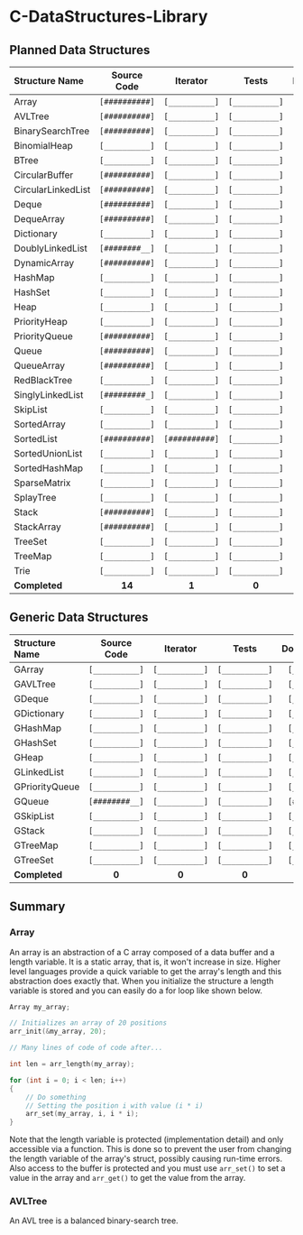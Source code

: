 # C-DataStructures-Library

## Planned Data Structures

|   Structure Name   |   Source Code  |    Iterator    |      Tests     |  Documentation |
| :----------------- | :------------: | :------------: | :------------: | :------------: |
|       Array        | `[##########]` | `[__________]` | `[__________]` | `[#_________]` |
|      AVLTree       | `[##########]` | `[__________]` | `[__________]` | `[#_________]` |
|  BinarySearchTree  | `[##########]` | `[__________]` | `[__________]` | `[##________]` |
|    BinomialHeap    | `[__________]` | `[__________]` | `[__________]` | `[__________]` |
|       BTree        | `[__________]` | `[__________]` | `[__________]` | `[__________]` |
|   CircularBuffer   | `[##########]` | `[__________]` | `[__________]` | `[#_________]` |
| CircularLinkedList | `[##########]` | `[__________]` | `[__________]` | `[#####_____]` |
|       Deque        | `[##########]` | `[__________]` | `[__________]` | `[######____]` |
|     DequeArray     | `[##########]` | `[__________]` | `[__________]` | `[###_______]` |
|     Dictionary     | `[__________]` | `[__________]` | `[__________]` | `[__________]` |
|  DoublyLinkedList  | `[########__]` | `[__________]` | `[__________]` | `[#####_____]` |
|    DynamicArray    | `[##########]` | `[__________]` | `[__________]` | `[##________]` |
|      HashMap       | `[__________]` | `[__________]` | `[__________]` | `[__________]` |
|      HashSet       | `[__________]` | `[__________]` | `[__________]` | `[__________]` |
|        Heap        | `[__________]` | `[__________]` | `[__________]` | `[__________]` |
|    PriorityHeap    | `[__________]` | `[__________]` | `[__________]` | `[__________]` |
|   PriorityQueue    | `[##########]` | `[__________]` | `[__________]` | `[#_________]` |
|       Queue        | `[##########]` | `[__________]` | `[__________]` | `[#######___]` |
|     QueueArray     | `[##########]` | `[__________]` | `[__________]` | `[######____]` |
|    RedBlackTree    | `[__________]` | `[__________]` | `[__________]` | `[__________]` |
|  SinglyLinkedList  | `[#########_]` | `[__________]` | `[__________]` | `[######____]` |
|      SkipList      | `[__________]` | `[__________]` | `[__________]` | `[__________]` |
|    SortedArray     | `[__________]` | `[__________]` | `[__________]` | `[__________]` |
|     SortedList     | `[##########]` | `[##########]` | `[__________]` | `[##########]` |
|  SortedUnionList   | `[__________]` | `[__________]` | `[__________]` | `[__________]` |
|   SortedHashMap    | `[__________]` | `[__________]` | `[__________]` | `[__________]` |
|    SparseMatrix    | `[__________]` | `[__________]` | `[__________]` | `[__________]` |
|     SplayTree      | `[__________]` | `[__________]` | `[__________]` | `[__________]` |
|       Stack        | `[##########]` | `[__________]` | `[__________]` | `[#######___]` |
|     StackArray     | `[##########]` | `[__________]` | `[__________]` | `[######____]` |
|      TreeSet       | `[__________]` | `[__________]` | `[__________]` | `[__________]` |
|      TreeMap       | `[__________]` | `[__________]` | `[__________]` | `[__________]` |
|        Trie        | `[__________]` | `[__________]` | `[__________]` | `[__________]` |
|   __Completed__    |     __14__     |     __1__      |     __0__      |     __1__      |

## Generic Data Structures

|   Structure Name   |   Source Code  |    Iterator    |      Tests     |  Documentation |
| :----------------- | :------------: | :------------: | :------------: | :------------: |
|       GArray       | `[__________]` | `[__________]` | `[__________]` | `[__________]` |
|      GAVLTree      | `[__________]` | `[__________]` | `[__________]` | `[__________]` |
|       GDeque       | `[__________]` | `[__________]` | `[__________]` | `[__________]` |
|     GDictionary    | `[__________]` | `[__________]` | `[__________]` | `[__________]` |
|      GHashMap      | `[__________]` | `[__________]` | `[__________]` | `[__________]` |
|      GHashSet      | `[__________]` | `[__________]` | `[__________]` | `[__________]` |
|       GHeap        | `[__________]` | `[__________]` | `[__________]` | `[__________]` |
|    GLinkedList     | `[__________]` | `[__________]` | `[__________]` | `[__________]` |
|   GPriorityQueue   | `[__________]` | `[__________]` | `[__________]` | `[__________]` |
|       GQueue       | `[########__]` | `[__________]` | `[__________]` | `[####______]` |
|     GSkipList      | `[__________]` | `[__________]` | `[__________]` | `[__________]` |
|       GStack       | `[__________]` | `[__________]` | `[__________]` | `[__________]` |
|      GTreeMap      | `[__________]` | `[__________]` | `[__________]` | `[__________]` |
|      GTreeSet      | `[__________]` | `[__________]` | `[__________]` | `[__________]` |
|   __Completed__    |     __0__      |     __0__      |     __0__      |     __0__      |

## Summary

### Array

An array is an abstraction of a C array composed of a data buffer and a length variable. It is a static array, that is, it won't increase in size. Higher level languages provide a quick variable to get the array's length and this abstraction does exactly that. When you initialize the structure a length variable is stored and you can easily do a for loop like shown below.

```c
Array my_array;

// Initializes an array of 20 positions
arr_init(&my_array, 20);

// Many lines of code of code after...

int len = arr_length(my_array);

for (int i = 0; i < len; i++)
{
    // Do something
    // Setting the position i with value (i * i)
    arr_set(my_array, i, i * i);
}
```

Note that the length variable is protected (implementation detail) and only accessible via a function. This is done so to prevent the user from changing the length variable of the array's struct, possibly causing run-time errors. Also access to the buffer is protected and you must use ```arr_set()``` to set a value in the array and ```arr_get()``` to get the value from the array.

### AVLTree

An AVL tree is a balanced binary-search tree.
